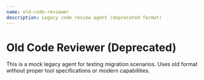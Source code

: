 ```yaml
---
name: old-code-reviewer
description: Legacy code review agent (deprecated format)
---
```


# Old Code Reviewer (Deprecated)

This is a mock legacy agent for testing migration scenarios.
Uses old format without proper tool specifications or modern capabilities.